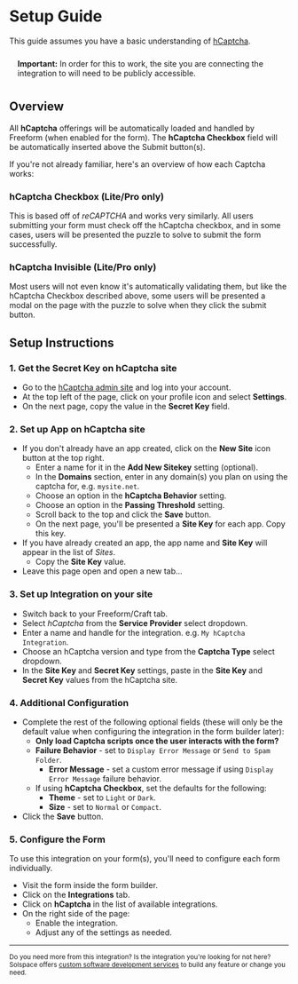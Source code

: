 # Setup Guide

This guide assumes you have a basic understanding of [hCaptcha](https://www.hcaptcha.com/).

<span class="note warning"><b>Important:</b> In order for this to work, the site you are connecting the integration to will need to be publicly accessible.</span>

## Overview
All **hCaptcha** offerings will be automatically loaded and handled by Freeform (when enabled for the form). The **hCaptcha Checkbox** field will be automatically inserted above the Submit button(s).

If you're not already familiar, here's an overview of how each Captcha works:

### hCaptcha Checkbox (Lite/Pro only)
This is based off of _reCAPTCHA_ and works very similarly. All users submitting your form must check off the hCaptcha checkbox, and in some cases, users will be presented the puzzle to solve to submit the form successfully.

### hCaptcha Invisible (Lite/Pro only)
Most users will not even know it's automatically validating them, but like the hCaptcha Checkbox described above, some users will be presented a modal on the page with the puzzle to solve when they click the submit button.

## Setup Instructions

### 1. Get the Secret Key on hCaptcha site

- Go to the [hCaptcha admin site](https://dashboard.hcaptcha.com/) and log into your account.
- At the top left of the page, click on your profile icon and select **Settings**.
- On the next page, copy the value in the **Secret Key** field.

### 2. Set up App on hCaptcha site

- If you don't already have an app created, click on the **New Site** icon button at the top right.
    - Enter a name for it in the **Add New Sitekey** setting (optional).
    - In the **Domains** section, enter in any domain(s) you plan on using the captcha for, e.g. `mysite.net`.
    - Choose an option in the **hCaptcha Behavior** setting.
    - Choose an option in the **Passing Threshold** setting.
    - Scroll back to the top and click the **Save** button.
    - On the next page, you'll be presented a **Site Key** for each app. Copy this key.
- If you have already created an app, the app name and **Site Key** will appear in the list of _Sites_.
    - Copy the **Site Key** value.
- Leave this page open and open a new tab...

### 3. Set up Integration on your site

- Switch back to your Freeform/Craft tab.
- Select *hCaptcha* from the **Service Provider** select dropdown.
- Enter a name and handle for the integration. e.g. `My hCaptcha Integration`.
- Choose an hCaptcha version and type from the **Captcha Type** select dropdown.
- In the **Site Key** and **Secret Key** settings, paste in the **Site Key** and **Secret Key** values from the hCaptcha site.

### 4. Additional Configuration

- Complete the rest of the following optional fields (these will only be the default value when configuring the integration in the form builder later):
    - **Only load Captcha scripts once the user interacts with the form?**
    - **Failure Behavior** - set to `Display Error Message` or `Send to Spam Folder`.
        - **Error Message** - set a custom error message if using `Display Error Message` failure behavior.
    - If using **hCaptcha Checkbox**, set the defaults for the following:
        - **Theme** - set to `Light` or `Dark`.
        - **Size** - set to `Normal` or `Compact`.
- Click the **Save** button.

### 5. Configure the Form

To use this integration on your form(s), you'll need to configure each form individually.

- Visit the form inside the form builder.
- Click on the **Integrations** tab.
- Click on **hCaptcha** in the list of available integrations.
- On the right side of the page:
    - Enable the integration.
    - Adjust any of the settings as needed.

---

<small>Do you need more from this integration? Is the integration you're looking for not here? Solspace offers [custom software development services](https://docs.solspace.com/support/premium/) to build any feature or change you need.</small>

<style type="text/css">.warning {display:block;padding:10px 15px;border:1px solid var(--warning-color);border-radius:5px;}</style>